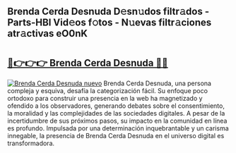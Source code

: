 ## Brenda Cerda Desnuda D𝚎sn𝚞dos filtr𝚊dos - Parts-HBl Vid𝚎os f𝚘tos - N𝚞evas filtr𝚊ciones atr𝚊ctivas eO0nK

# <h2><a href="http://mb68clv.tromn.icu/?c=Brenda+Cerda+Desnuda">🔗👉👉👉 Brenda Cerda Desnuda 🔗🔗</a></h2>

[![Brenda Cerda Desnuda nuevo](https://i.imgur.com/pEAQMta.gif)](http://mb68clv.tromn.icu/?c=Brenda+Cerda+Desnuda)
Brenda Cerda Desnuda, una persona compleja y esquiva, desafía la categorización fácil. Su enfoque poco ortodoxo para construir una presencia en la web ha magnetizado y ofendido a los observadores, generando debates sobre el consentimiento, la moralidad y las complejidades de las sociedades digitales. A pesar de la incertidumbre de sus próximos pasos, su impacto en la comunidad en línea es profundo. Impulsada por una determinación inquebrantable y un carisma innegable, la presencia de Brenda Cerda Desnuda en el universo digital es transformadora.
